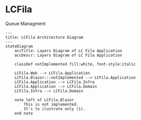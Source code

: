 # LCFila
Queue Managment

<!-- This content will not appear in the rendered Markdown 
:+1:

## Simple alerts
> [!NOTE]
> This is a note.

> [!TIP]
> This is a tip. (Supported since 14 Nov 2023)

> [!IMPORTANT]
> Crutial information comes here.

> [!CAUTION]
> Negative potential consequences of an action. (Supported since 14 Nov 2023)

> [!WARNING]
> Critical content comes here.

| ⚠️ Warning                               | 
|------------------------------------------|
| You shouldn't. This is irreversible!     |

| ❌ Error                                 | 
|------------------------------------------|
| Don't do that. This is irreversible!     |

| ℹ️ Information                           | 
|------------------------------------------|
| You can do that without problem.         |

| ✅ Success                               | 
|------------------------------------------|
| Don't hesitate to do that.               |

| 🦄 New line support                       | 
|-------------------------------------------|
| It supports new lines:<br/>.. simply use `<br/>` for new lines|


> **⚠️ Warning**
>
> You shouldn't. This is irreversible!

> **❌ Error**
>
> Don't do that. This is irreversible!

> **ℹ️ Information**
>
> You can do that without problem.

> **✅ Success**
>
> Don't hesitate to do that.

> **🦄 New line support**
> 
> It supports new lines:
>
> .. simply use an empty `>` line
>

![LC Fila Layers](https://github.com/luigicfilho/LCFila/blob/main/docs/LCFila.png?raw=true)
-->


```mermaid
---
title: LCFila Architecture Diagram
---
stateDiagram
    accTitle: Layers Diagram of LC Fila Application
    accDescr: Layers Diagram of LC Fila Application

    classDef notImplemented fill:white, font-style:italic

    LCFila.Web --> LCFila.Application 
    LCFila.Blazor:::notImplemented --> LCFila.Application
    LCFila.Application --> LCFila.Infra
    LCFila.Application --> LCFila.Domain
    LCFila.Infra --> LCFila.Domain

    note left of LCFila.Blazor
        This is not implemented.
        It's to ilustrate only (1).
    end note
```
<!-- 
- [x] #739
- [ ] https://github.com/octo-org/octo-repo/issues/740
- [ ] Add delight to the experience when all tasks are complete :tada:
- [ ] \(Optional) Open a followup issue

Here is a simple footnote[^1].

A footnote can also have multiple lines[^2].

[^1]: My reference.
[^2]: To add line breaks within a footnote, prefix new lines with 2 spaces.
  This is a second line.


-->
